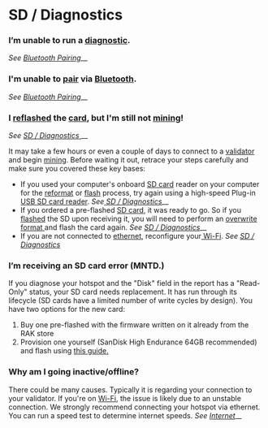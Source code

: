 # SD / Diagnostics

### **I’m unable to run a** [**diagnostic**](../../helium-glossary.md#diagnostic)**.**

_See_ [_Bluetooth Pairing_](../hotspot/sd-diagnostics/bluetooth-pairing.md)__

### **I'm unable to** [**pair**](../../helium-glossary.md#pair) **via** [**Bluetooth**](../../helium-glossary.md#bluetooth)**.**

_See_ [_Bluetooth Pairing_](../hotspot/sd-diagnostics/bluetooth-pairing.md)__

### **I** [**reflashed**](../../helium-glossary.md#reflash) **the** [**card**](../../helium-glossary.md#sd-card)**, but I'm still not** [**mining**](../../helium-glossary.md#mining)**!**

_See_ [_SD / Diagnostics_ ](../hotspot/sd-diagnostics/)__

It may take a few hours or even a couple of days to connect to a [validator](../../helium-glossary.md#validator) and begin [mining](../../helium-glossary.md#mining). Before waiting it out, retrace your steps carefully and make sure you covered these key bases:

* If you used your computer's onboard [SD card](../../helium-glossary.md#sd-card) reader on your computer for the [reformat](../../helium-glossary.md#reformat) or [flash](../../helium-glossary.md#flash) process, try again using a high-speed Plug-in [USB SD card reader](../../helium-glossary.md#usb-sd-card-reader). _See_[ _SD / Diagnostics_](../hotspot/sd-diagnostics/)__
* If you ordered a pre-flashed [SD card](../../helium-glossary.md#sd-card), it was ready to go. So if you [flashed](../../helium-glossary.md#flash) the SD upon receiving it, you will need to perform an [overwrite format ](../../helium-glossary.md#overwrite-format)and flash the card again. _See_ [_SD / Diagnostics_](../hotspot/sd-diagnostics/)__
* If you are not connected to [ethernet](../../helium-glossary.md#ethernet), reconfigure your[ Wi-Fi](../../helium-glossary.md#wi-fi). _See_ [_SD / Diagnostics_](../hotspot/sd-diagnostics/)

### **I’m receiving an SD card error (MNTD.)**

If you diagnose your hotspot and the "Disk" field in the report has a "Read-Only" status, your SD card needs replacement. It has run through its lifecycle (SD cards have a limited number of write cycles by design). You have two options for the new card:

1. Buy one pre-flashed with the firmware written on it already from the RAK store&#x20;
2. Provision one yourself (SanDisk High Endurance 64GB recommended) and flash using [this guide.](../hotspot/sd-diagnostics/replace-your-sd.md)

### **Why am I going inactive/offline?**

There could be many causes. Typically it is regarding your connection to your validator. If you're on [Wi-Fi](../../helium-glossary.md#wi-fi), the issue is likely due to an unstable connection. We strongly recommend connecting your hotspot via ethernet. You can run a speed test to determine internet speeds. _See_ [_Internet_](broken-reference)__
